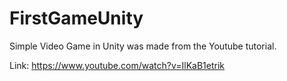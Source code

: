 # FirstGameUnity

Simple Video Game in Unity was made from the Youtube tutorial.

Link: https://www.youtube.com/watch?v=IlKaB1etrik
